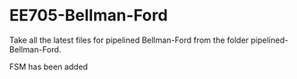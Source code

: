 # EE705-Bellman-Ford
Take all the latest files for pipelined Bellman-Ford from the folder pipelined-Bellman-Ford.

FSM has been added
